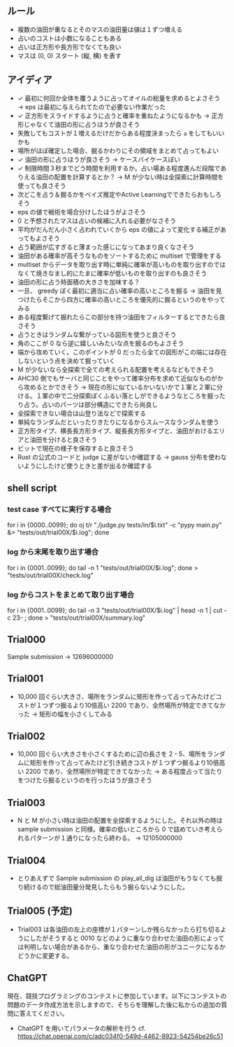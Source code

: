## ルール
- 複数の油田が重なるとそのマスの油田量は値は１ずつ増える
- 占いのコストは小数になることもある
- 占いは正方形や長方形でなくても良い
- マスは (0, 0) スタート (縦, 横) を表す

## アイディア
- ✓ 最初に何回か全体を覆うように占ってオイルの総量を求めるとよさそう → eps は最初に与えられてたので必要ない作業だった
- ✓ 正方形をスライドするように占うと確率を重ねたようになるかも -> 正方形じゃなくて油田の形に占うほうが良さそう
- 失敗してもコストが１増えるだけだからある程度決まったら `a` をしてもいいかも
- 場所がほぼ確定した場合、掘るかわりにその領域をまとめて占ってもよい
- ✓ 油田の形に占うほうが良さそう -> ケースバイケースぽい
- ✓ 制限時間３秒までどう時間を利用するか。占い場ある程度進んだ段階でありえる油田の配置を計算するとか？ -> M が少ない時は全探索に計算時間を使っても良さそう
- 次どこを占う＆掘るかをベイズ推定やActive Learningでできたらおもしろそう
- eps の値で戦術を場合分けしたほうがよさそう
- 0 と予想されたマスは占いの候補に入れる必要がなさそう
- 平均がだんだん小さく占われていくから eps の値によって変化する補正があってもよさそう
- 占う範囲が広すぎると薄まった感じになってあまり良くなさそう
- 油田がある確率が高そうなものをソートするために multiset で管理をする
- multiset からデータを取り出す時に単純に確率が高いものを取り出すのではなくて焼きなまし的にたまに確率が低いものを取り出すのも良さそう
- 油田の形に占う時面積の大きさを加味する？
- 一旦、 greedy ぽく最初に適当に占い確率の高いところを掘る -> 油田を見つけたらそこから四方に確率の高いところを優先的に掘るというのをやってみる
- ある程度繋げて掘れたらこの部分を持つ油田をフィルターするとできたら良さそう
- 占うときはランダムな繋がっている図形を使うと良さそう
- 角のここが 0 なら逆に嬉しいみたいな点を掘るのもよさそう
- 端から攻めていく。このポイントが 0 だったら全ての図形がこの端には存在しないという点を決めて掘っていく
- M が少ないなら全探索で全ての考えられる配置を考えるなどもできそう
- AHC30 側でもサーバと同じことをやって確率分布を求めて近似なものがから攻めるとかできそう -> 現在の形に似ているかいないかで１軍と２軍に分ける。１軍の中で二分探索ぽくふるい落としができるようなところを掘ったり占う。占いのパーツは部分構造にできたら尚良し
- 全探索できない場合は山登り法などで探索する
- 単純なランダムだといったりきたりになるからスムースなランダムを使う
- 正方形タイプ、横長長方形タイプ、縦長長方形タイプと、油田がおけるエリアと油田を分けると良さそう
- ビットで現在の様子を保存すると良さそう
- Rust の公式のコードと judge に差がないか確認する -> gauss 分布を使わないようにしたけど使うときと差が出るか確認する

## shell script
### test case すべてに実行する場合
for i in {0000..0099}; do oj t/r "./judge.py tests/in/$i.txt" -c "pypy main.py" &> "tests/out/trial00X/$i.log"; done

### log から末尾を取り出す場合
for i in {0001..0099}; do tail -n 1 "tests/out/trial00X/$i.log"; done > "tests/out/trial00X/check.log"

### log からコストをまとめて取り出す場合
for i in {0001..0099}; do tail -n 3 "tests/out/trial00X/$i.log" | head -n 1 | cut -c 23- ; done > "tests/out/trial00X/summary.log"

## Trial000
Sample submission -> 12696000000

## Trial001
- 10,000 回ぐらい大きさ、場所をランダムに矩形を作って占ってみたけどコストが１つずつ掘るより10倍高い 2200 であり、全然場所が特定できてなかった -> 矩形の幅を小さくしてみる

## Trial002
- 10,000 回ぐらい大きさを小さくするために辺の長さを 2 - 5、場所をランダムに矩形を作って占ってみたけど引き続きコストが１つずつ掘るより10倍高い 2200 であり、全然場所が特定できてなかった -> ある程度占って当たりをつけたら掘るというのを行ったほうが良さそう

## Trial003
- N と M が小さい時は油田の配置を全探索するようにした。それ以外の時は sample submission と同様。確率の低いところから 0 で詰めていき考えられるパターンが１通りになったら終わる。 -> 12105000000

## Trial004
- とりあえずで Sample submission の play_all_dig は油田がもうなくても掘り続けるので総油田量分発見したらもう掘らないようにした。

## Trial005 (予定)
- Trial003 は各油田の左上の座標が１パターンしか残らなかったら打ち切るようにしたがそうすると 0010 などのように重なり合わせた油田の形によっては判明しない場合があるから、重なり合わせた油田の形がユニークになるかどうかに変更する。


## ChatGPT
現在、競技プログラミングのコンテストに参加しています。以下にコンテストの問題のデータ作成方法を示しますので、そちらを理解した後に私からの追加の質問に答えてください。

- ChatGPT を用いてパラメータの解析を行う
cf. https://chat.openai.com/c/adc034f0-549d-4462-8923-54254be26c51
